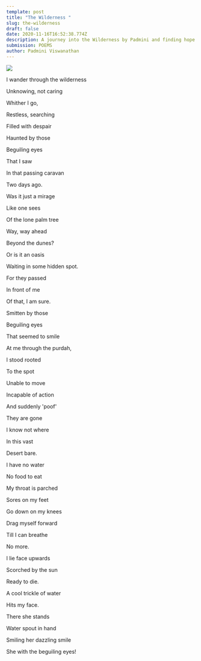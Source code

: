 ```yaml
---
template: post
title: "The Wilderness "
slug: the-wilderness
draft: false
date: 2020-11-16T16:52:38.774Z
description: A journey into the Wilderness by Padmini and finding hope!
submission: POEMS
author: Padmini Viswanathan
---
```

![](/media/kyle-cottrell-dby_dhqyrsa-unsplash.jpeg)

I wander through the wilderness

Unknowing, not caring

Whither I go,

Restless, searching

Filled with despair

Haunted by those

Beguiling eyes

That I saw

In that passing caravan

Two days ago.

Was it just a mirage

Like one sees

Of the lone palm tree

Way, way ahead

Beyond the dunes?

Or is it an oasis

Waiting in some hidden spot.

For they passed

In front of me

Of that, I am sure.

Smitten by those

Beguiling eyes

That seemed to smile

At me through the purdah,

I stood rooted

To the spot

Unable to move

Incapable of action

And suddenly 'poof'

They are gone

I know not where

In this vast

Desert bare.

I have no water

No food to eat

My throat is parched

Sores on my feet

Go down on my knees

Drag myself forward

Till I can breathe

No more.

I lie face upwards

Scorched by the sun

Ready to die.

A cool trickle of water

Hits my face.

There she stands

Water spout in hand

Smiling her dazzling smile

She with the beguiling eyes!